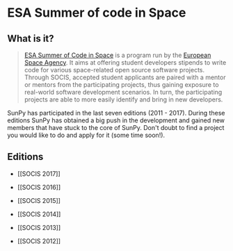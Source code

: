 # ESA Summer of code in Space
## What is it?
> [ESA Summer of Code in Space](http://sophia.estec.esa.int/socis/) is a program run by the [European Space Agency](http://www.esa.int/ESA).
>It aims at offering student developers stipends to write code for various space-related open source software projects.
>Through SOCIS, accepted student applicants are paired with a mentor or mentors from the participating projects, thus gaining exposure to real-world software development scenarios.
>In turn, the participating projects are able to more easily identify and bring in new developers.

SunPy has participated in the last seven editions (2011 - 2017).
During these editions SunPy has obtained a big push in the development and gained new members that have stuck to the core of SunPy.
Don't doubt to find a project you would like to do and apply for it (some time soon!).

## Editions

* [[SOCIS 2017]]

* [[SOCIS 2016]]

* [[SOCIS 2015]]

* [[SOCIS 2014]]

* [[SOCIS 2013]]

* [[SOCIS 2012]]
